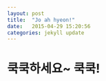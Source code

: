 ```yaml
---
layout: post
title:  "Jo ah hyeon!"
date:   2015-04-29 15:20:56
categories: jekyll update
---
```


쿡쿡하세요~ 쿡쿡!
=================
<title> 쿡쿡하세요~ 쿡쿡!  </title>

